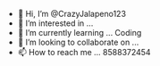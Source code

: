 - 👋 Hi, I’m @CrazyJalapeno123
- 👀 I’m interested in ...
- 🌱 I’m currently learning ... Coding
- 💞️ I’m looking to collaborate on ... 
- 📫 How to reach me ... 8588372454

<!---
CrazyJalapeno123/CrazyJalapeno123 is a ✨ special ✨ repository because its `README.md` (this file) appears on your GitHub profile.
You can click the Preview link to take a look at your changes.
--->
